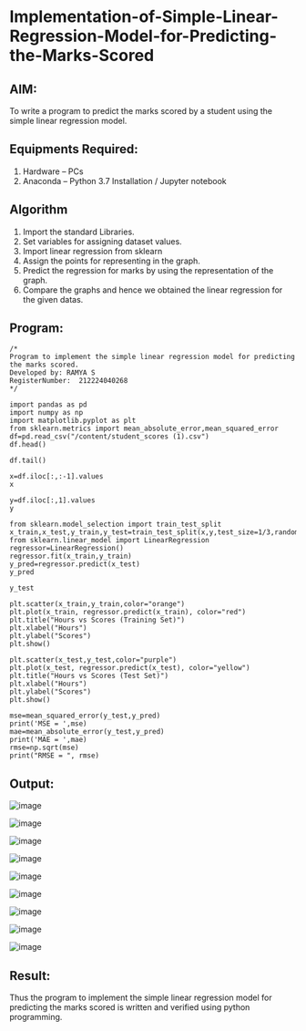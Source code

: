 # Implementation-of-Simple-Linear-Regression-Model-for-Predicting-the-Marks-Scored

## AIM:
To write a program to predict the marks scored by a student using the simple linear regression model.

## Equipments Required:
1. Hardware – PCs
2. Anaconda – Python 3.7 Installation / Jupyter notebook

## Algorithm
1. Import the standard Libraries.
2. Set variables for assigning dataset values.
3. Import linear regression from sklearn
4. Assign the points for representing in the graph.
5. Predict the regression for marks by using the representation of the graph.
6. Compare the graphs and hence we obtained the linear regression for the given datas.

## Program:
```
/*
Program to implement the simple linear regression model for predicting the marks scored.
Developed by: RAMYA S
RegisterNumber:  212224040268
*/
```
```
import pandas as pd
import numpy as np
import matplotlib.pyplot as plt
from sklearn.metrics import mean_absolute_error,mean_squared_error
df=pd.read_csv("/content/student_scores (1).csv")
df.head()
```
```
df.tail()
```
```
x=df.iloc[:,:-1].values
x
```
```
y=df.iloc[:,1].values
y
```
```
from sklearn.model_selection import train_test_split
x_train,x_test,y_train,y_test=train_test_split(x,y,test_size=1/3,random_state=0)
from sklearn.linear_model import LinearRegression
regressor=LinearRegression()
regressor.fit(x_train,y_train)
y_pred=regressor.predict(x_test)
y_pred
```
```
y_test
```
```
plt.scatter(x_train,y_train,color="orange")
plt.plot(x_train, regressor.predict(x_train), color="red")
plt.title("Hours vs Scores (Training Set)")
plt.xlabel("Hours")
plt.ylabel("Scores")
plt.show()
```
```
plt.scatter(x_test,y_test,color="purple")
plt.plot(x_test, regressor.predict(x_test), color="yellow")
plt.title("Hours vs Scores (Test Set)")
plt.xlabel("Hours")
plt.ylabel("Scores")
plt.show()
```
```
mse=mean_squared_error(y_test,y_pred)
print('MSE = ',mse)
mae=mean_absolute_error(y_test,y_pred)
print('MAE = ',mae)
rmse=np.sqrt(mse)
print("RMSE = ", rmse)
```

## Output:

![image](https://github.com/user-attachments/assets/ab80b68a-03a7-4f25-a914-101dd0308bb5)

![image](https://github.com/user-attachments/assets/07312d43-d156-486e-92f2-1deec164e4a3)

![image](https://github.com/user-attachments/assets/167bcb82-211c-4b70-990d-b40a568588be)

![image](https://github.com/user-attachments/assets/a12db859-6890-4b94-a1b1-a643150bf7a8)

![image](https://github.com/user-attachments/assets/e1bd91a1-55c6-4c0c-8b2f-c814971103f8)

![image](https://github.com/user-attachments/assets/22a92284-c7eb-4645-9c1f-5a80b204432a)

![image](https://github.com/user-attachments/assets/faa34d2d-f51a-4a2e-9529-ba4b339fc46c)

![image](https://github.com/user-attachments/assets/361687dd-50de-4d1b-a2ab-e324c7fafbe6)

![image](https://github.com/user-attachments/assets/076ed27a-4cc0-4d9d-be09-0f1b7369fda4)

## Result:
Thus the program to implement the simple linear regression model for predicting the marks scored is written and verified using python programming.
